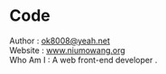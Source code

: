 Code
====

Author : ok8008@yeah.net <br/>
Website : www.niumowang.org <br/>
Who Am I : A web front-end developer .
